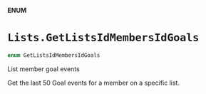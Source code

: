 **ENUM**

# `Lists.GetListsIdMembersIdGoals`

```swift
enum GetListsIdMembersIdGoals
```

List member goal events

Get the last 50 Goal events for a member on a specific list.
